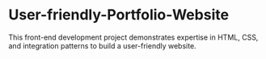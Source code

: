 # User-friendly-Portfolio-Website
This front-end development project demonstrates expertise in HTML, CSS, and integration patterns to build a user-friendly website. 
